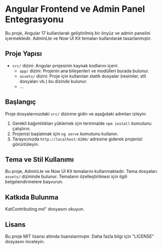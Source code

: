 # Angular Frontend ve Admin Panel Entegrasyonu

Bu proje, Angular 17 kullanılarak geliştirilmiş bir önyüz ve admin panelini içermektedir. AdminLte ve Now UI Kit temaları kullanılarak tasarlanmıştır.

## Proje Yapısı

- `src/` dizini: Angular projesinin kaynak kodlarını içerir.
  - `app/` dizini: Projenin ana bileşenleri ve modülleri burada bulunur.
  - `assets/` dizini: Proje için kullanılan statik dosyalar (resimler, stil dosyaları vb.) bu dizinde bulunur.
  - ...

## Başlangıç

Proje dosyalarınızdaki `src/` dizinine gidin ve aşağıdaki adımları izleyin:

1. Gerekli bağımlılıkları yüklemek için terminalde `npm install` komutunu çalıştırın.
2. Projenizi başlatmak için `ng serve` komutunu kullanın.
3. Tarayıcınızda `http://localhost:4200/` adresine giderek projenizi görüntüleyin.

## Tema ve Stil Kullanımı

Bu proje, AdminLte ve Now UI Kit temalarını kullanmaktadır. Tema dosyaları `assets/` dizininde bulunur. Temaların özelleştirilmesi için ilgili belgelendirmelere başvurun.

## Katkıda Bulunma

KatContributing.md" dosyasını okuyun.

## Lisans

Bu proje MIT lisansı altında lisanslanmıştır. Daha fazla bilgi için "LICENSE" dosyasını inceleyin.
